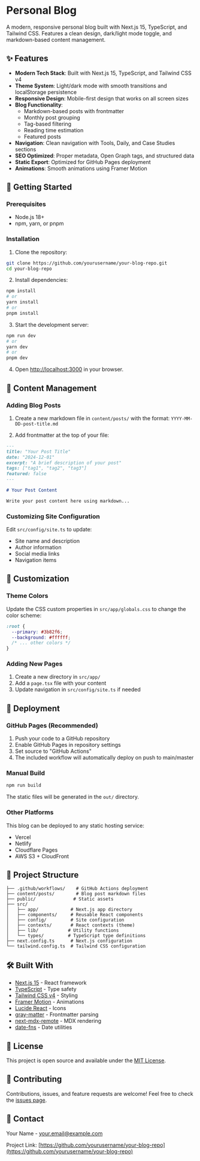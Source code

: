 # Personal Blog

A modern, responsive personal blog built with Next.js 15, TypeScript, and Tailwind CSS. Features a clean design, dark/light mode toggle, and markdown-based content management.

## ✨ Features

- **Modern Tech Stack**: Built with Next.js 15, TypeScript, and Tailwind CSS v4
- **Theme System**: Light/dark mode with smooth transitions and localStorage persistence
- **Responsive Design**: Mobile-first design that works on all screen sizes
- **Blog Functionality**:
  - Markdown-based posts with frontmatter
  - Monthly post grouping
  - Tag-based filtering
  - Reading time estimation
  - Featured posts
- **Navigation**: Clean navigation with Tools, Daily, and Case Studies sections
- **SEO Optimized**: Proper metadata, Open Graph tags, and structured data
- **Static Export**: Optimized for GitHub Pages deployment
- **Animations**: Smooth animations using Framer Motion

## 🚀 Getting Started

### Prerequisites

- Node.js 18+
- npm, yarn, or pnpm

### Installation

1. Clone the repository:
```bash
git clone https://github.com/yourusername/your-blog-repo.git
cd your-blog-repo
```

2. Install dependencies:
```bash
npm install
# or
yarn install
# or
pnpm install
```

3. Start the development server:
```bash
npm run dev
# or
yarn dev
# or
pnpm dev
```

4. Open [http://localhost:3000](http://localhost:3000) in your browser.

## 📝 Content Management

### Adding Blog Posts

1. Create a new markdown file in `content/posts/` with the format: `YYYY-MM-DD-post-title.md`

2. Add frontmatter at the top of your file:
```markdown
---
title: "Your Post Title"
date: "2024-12-01"
excerpt: "A brief description of your post"
tags: ["tag1", "tag2", "tag3"]
featured: false
---

# Your Post Content

Write your post content here using markdown...
```

### Customizing Site Configuration

Edit `src/config/site.ts` to update:
- Site name and description
- Author information
- Social media links
- Navigation items

## 🎨 Customization

### Theme Colors

Update the CSS custom properties in `src/app/globals.css` to change the color scheme:

```css
:root {
  --primary: #3b82f6;
  --background: #ffffff;
  /* ... other colors */
}
```

### Adding New Pages

1. Create a new directory in `src/app/`
2. Add a `page.tsx` file with your content
3. Update navigation in `src/config/site.ts` if needed

## 🚀 Deployment

### GitHub Pages (Recommended)

1. Push your code to a GitHub repository
2. Enable GitHub Pages in repository settings
3. Set source to "GitHub Actions"
4. The included workflow will automatically deploy on push to main/master

### Manual Build

```bash
npm run build
```

The static files will be generated in the `out/` directory.

### Other Platforms

This blog can be deployed to any static hosting service:
- Vercel
- Netlify
- Cloudflare Pages
- AWS S3 + CloudFront

## 📁 Project Structure

```
├── .github/workflows/    # GitHub Actions deployment
├── content/posts/        # Blog post markdown files
├── public/              # Static assets
├── src/
│   ├── app/            # Next.js app directory
│   ├── components/     # Reusable React components
│   ├── config/         # Site configuration
│   ├── contexts/       # React contexts (theme)
│   ├── lib/           # Utility functions
│   └── types/         # TypeScript type definitions
├── next.config.ts      # Next.js configuration
└── tailwind.config.ts  # Tailwind CSS configuration
```

## 🛠️ Built With

- [Next.js 15](https://nextjs.org/) - React framework
- [TypeScript](https://www.typescriptlang.org/) - Type safety
- [Tailwind CSS v4](https://tailwindcss.com/) - Styling
- [Framer Motion](https://www.framer.com/motion/) - Animations
- [Lucide React](https://lucide.dev/) - Icons
- [gray-matter](https://github.com/jonschlinkert/gray-matter) - Frontmatter parsing
- [next-mdx-remote](https://github.com/hashicorp/next-mdx-remote) - MDX rendering
- [date-fns](https://date-fns.org/) - Date utilities

## 📄 License

This project is open source and available under the [MIT License](LICENSE).

## 🤝 Contributing

Contributions, issues, and feature requests are welcome! Feel free to check the [issues page](https://github.com/yourusername/your-blog-repo/issues).

## 📧 Contact

Your Name - your.email@example.com

Project Link: [https://github.com/yourusername/your-blog-repo](https://github.com/yourusername/your-blog-repo)
